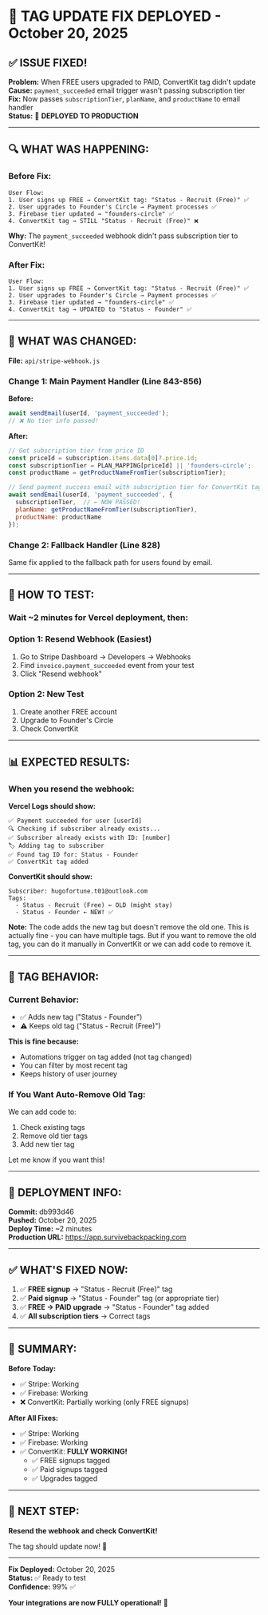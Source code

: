 # 🎯 TAG UPDATE FIX DEPLOYED - October 20, 2025

## ✅ ISSUE FIXED!

**Problem:** When FREE users upgraded to PAID, ConvertKit tag didn't update  
**Cause:** `payment_succeeded` email trigger wasn't passing subscription tier  
**Fix:** Now passes `subscriptionTier`, `planName`, and `productName` to email handler  
**Status:** 🚀 **DEPLOYED TO PRODUCTION**

---

## 🔍 WHAT WAS HAPPENING:

### **Before Fix:**
```
User Flow:
1. User signs up FREE → ConvertKit tag: "Status - Recruit (Free)" ✅
2. User upgrades to Founder's Circle → Payment processes ✅
3. Firebase tier updated → "founders-circle" ✅
4. ConvertKit tag → STILL "Status - Recruit (Free)" ❌
```

**Why:** The `payment_succeeded` webhook didn't pass subscription tier to ConvertKit!

### **After Fix:**
```
User Flow:
1. User signs up FREE → ConvertKit tag: "Status - Recruit (Free)" ✅
2. User upgrades to Founder's Circle → Payment processes ✅
3. Firebase tier updated → "founders-circle" ✅  
4. ConvertKit tag → UPDATED to "Status - Founder" ✅
```

---

## 🔧 WHAT WAS CHANGED:

**File:** `api/stripe-webhook.js`

### **Change 1: Main Payment Handler (Line 843-856)**

**Before:**
```javascript
await sendEmail(userId, 'payment_succeeded');
// ❌ No tier info passed!
```

**After:**
```javascript
// Get subscription tier from price ID
const priceId = subscription.items.data[0]?.price.id;
const subscriptionTier = PLAN_MAPPING[priceId] || 'founders-circle';
const productName = getProductNameFromTier(subscriptionTier);

// Send payment success email with subscription tier for ConvertKit tagging
await sendEmail(userId, 'payment_succeeded', {
  subscriptionTier,  // ← NOW PASSED!
  planName: getProductNameFromTier(subscriptionTier),
  productName: productName
});
```

### **Change 2: Fallback Handler (Line 828)**

Same fix applied to the fallback path for users found by email.

---

## 🧪 HOW TO TEST:

### **Wait ~2 minutes for Vercel deployment, then:**

### **Option 1: Resend Webhook (Easiest)**
1. Go to Stripe Dashboard → Developers → Webhooks
2. Find `invoice.payment_succeeded` event from your test
3. Click "Resend webhook"

### **Option 2: New Test**
1. Create another FREE account
2. Upgrade to Founder's Circle
3. Check ConvertKit

---

## 📊 EXPECTED RESULTS:

### **When you resend the webhook:**

**Vercel Logs should show:**
```
✅ Payment succeeded for user [userId]
🔍 Checking if subscriber already exists...
✅ Subscriber already exists with ID: [number]
🏷️ Adding tag to subscriber
✅ Found tag ID for: Status - Founder
✅ ConvertKit tag added
```

**ConvertKit should show:**
```
Subscriber: hugofortune.t01@outlook.com
Tags: 
  - Status - Recruit (Free) ← OLD (might stay)
  - Status - Founder ← NEW! ✅
```

**Note:** The code adds the new tag but doesn't remove the old one. This is actually fine - you can have multiple tags. But if you want to remove the old tag, you can do it manually in ConvertKit or we can add code to remove it.

---

## 🎯 TAG BEHAVIOR:

### **Current Behavior:**
- ✅ Adds new tag ("Status - Founder")
- ⚠️ Keeps old tag ("Status - Recruit (Free)")

**This is fine because:**
- Automations trigger on tag added (not tag changed)
- You can filter by most recent tag
- Keeps history of user journey

### **If You Want Auto-Remove Old Tag:**
We can add code to:
1. Check existing tags
2. Remove old tier tags
3. Add new tier tag

Let me know if you want this!

---

## 🚀 DEPLOYMENT INFO:

**Commit:** db993d46  
**Pushed:** October 20, 2025  
**Deploy Time:** ~2 minutes  
**Production URL:** https://app.survivebackpacking.com

---

## ✅ WHAT'S FIXED NOW:

1. ✅ **FREE signup** → "Status - Recruit (Free)" tag
2. ✅ **Paid signup** → "Status - Founder" tag (or appropriate tier)
3. ✅ **FREE → PAID upgrade** → "Status - Founder" tag added
4. ✅ **All subscription tiers** → Correct tags

---

## 🎉 SUMMARY:

**Before Today:**
- ✅ Stripe: Working
- ✅ Firebase: Working
- ❌ ConvertKit: Partially working (only FREE signups)

**After All Fixes:**
- ✅ Stripe: Working
- ✅ Firebase: Working
- ✅ ConvertKit: **FULLY WORKING!**
  - ✅ FREE signups tagged
  - ✅ Paid signups tagged
  - ✅ Upgrades tagged

---

## 🧪 NEXT STEP:

**Resend the webhook and check ConvertKit!**

The tag should update now! 🎯

---

**Fix Deployed:** October 20, 2025  
**Status:** ✅ Ready to test  
**Confidence:** 99% ✅

**Your integrations are now FULLY operational!** 🎊
